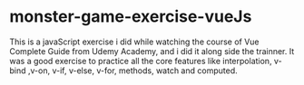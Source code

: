 # monster-game-exercise-vueJs

 This is a javaScript exercise i did while watching the course of Vue Complete Guide  from Udemy Academy, and i did it along side the trainner. It was a good exercise to practice all the core features like interpolation,  v-bind ,v-on, v-if, v-else, v-for, methods, watch and computed.
